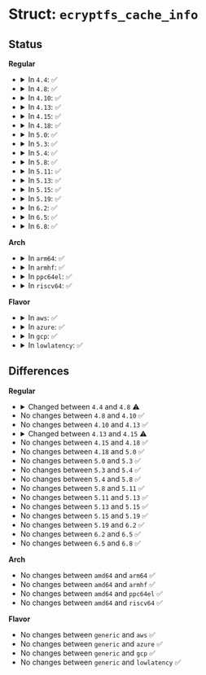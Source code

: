 # Struct: <code>ecryptfs_cache_info</code>

## Status
<b>Regular</b>
<ul>
<li>
<details>
<summary>In <code>4.4</code>: ✅</summary>

```c
struct ecryptfs_cache_info {
    struct kmem_cache **cache;
    const char *name;
    size_t size;
    void (*ctor)(void *);
};
```
</details>
</li>
<li>
<details>
<summary>In <code>4.8</code>: ✅</summary>

```c
struct ecryptfs_cache_info {
    struct kmem_cache **cache;
    const char *name;
    size_t size;
    long unsigned int flags;
    void (*ctor)(void *);
};
```
</details>
</li>
<li>
<details>
<summary>In <code>4.10</code>: ✅</summary>

```c
struct ecryptfs_cache_info {
    struct kmem_cache **cache;
    const char *name;
    size_t size;
    long unsigned int flags;
    void (*ctor)(void *);
};
```
</details>
</li>
<li>
<details>
<summary>In <code>4.13</code>: ✅</summary>

```c
struct ecryptfs_cache_info {
    struct kmem_cache **cache;
    const char *name;
    size_t size;
    long unsigned int flags;
    void (*ctor)(void *);
};
```
</details>
</li>
<li>
<details>
<summary>In <code>4.15</code>: ✅</summary>

```c
struct ecryptfs_cache_info {
    struct kmem_cache **cache;
    const char *name;
    size_t size;
    slab_flags_t flags;
    void (*ctor)(void *);
};
```
</details>
</li>
<li>
<details>
<summary>In <code>4.18</code>: ✅</summary>

```c
struct ecryptfs_cache_info {
    struct kmem_cache **cache;
    const char *name;
    size_t size;
    slab_flags_t flags;
    void (*ctor)(void *);
};
```
</details>
</li>
<li>
<details>
<summary>In <code>5.0</code>: ✅</summary>

```c
struct ecryptfs_cache_info {
    struct kmem_cache **cache;
    const char *name;
    size_t size;
    slab_flags_t flags;
    void (*ctor)(void *);
};
```
</details>
</li>
<li>
<details>
<summary>In <code>5.3</code>: ✅</summary>

```c
struct ecryptfs_cache_info {
    struct kmem_cache **cache;
    const char *name;
    size_t size;
    slab_flags_t flags;
    void (*ctor)(void *);
};
```
</details>
</li>
<li>
<details>
<summary>In <code>5.4</code>: ✅</summary>

```c
struct ecryptfs_cache_info {
    struct kmem_cache **cache;
    const char *name;
    size_t size;
    slab_flags_t flags;
    void (*ctor)(void *);
};
```
</details>
</li>
<li>
<details>
<summary>In <code>5.8</code>: ✅</summary>

```c
struct ecryptfs_cache_info {
    struct kmem_cache **cache;
    const char *name;
    size_t size;
    slab_flags_t flags;
    void (*ctor)(void *);
};
```
</details>
</li>
<li>
<details>
<summary>In <code>5.11</code>: ✅</summary>

```c
struct ecryptfs_cache_info {
    struct kmem_cache **cache;
    const char *name;
    size_t size;
    slab_flags_t flags;
    void (*ctor)(void *);
};
```
</details>
</li>
<li>
<details>
<summary>In <code>5.13</code>: ✅</summary>

```c
struct ecryptfs_cache_info {
    struct kmem_cache **cache;
    const char *name;
    size_t size;
    slab_flags_t flags;
    void (*ctor)(void *);
};
```
</details>
</li>
<li>
<details>
<summary>In <code>5.15</code>: ✅</summary>

```c
struct ecryptfs_cache_info {
    struct kmem_cache **cache;
    const char *name;
    size_t size;
    slab_flags_t flags;
    void (*ctor)(void *);
};
```
</details>
</li>
<li>
<details>
<summary>In <code>5.19</code>: ✅</summary>

```c
struct ecryptfs_cache_info {
    struct kmem_cache **cache;
    const char *name;
    size_t size;
    slab_flags_t flags;
    void (*ctor)(void *);
};
```
</details>
</li>
<li>
<details>
<summary>In <code>6.2</code>: ✅</summary>

```c
struct ecryptfs_cache_info {
    struct kmem_cache **cache;
    const char *name;
    size_t size;
    slab_flags_t flags;
    void (*ctor)(void *);
};
```
</details>
</li>
<li>
<details>
<summary>In <code>6.5</code>: ✅</summary>

```c
struct ecryptfs_cache_info {
    struct kmem_cache **cache;
    const char *name;
    size_t size;
    slab_flags_t flags;
    void (*ctor)(void *);
};
```
</details>
</li>
<li>
<details>
<summary>In <code>6.8</code>: ✅</summary>

```c
struct ecryptfs_cache_info {
    struct kmem_cache **cache;
    const char *name;
    size_t size;
    slab_flags_t flags;
    void (*ctor)(void *);
};
```
</details>
</li>
</ul>
<b>Arch</b>
<ul>
<li>
<details>
<summary>In <code>arm64</code>: ✅</summary>

```c
struct ecryptfs_cache_info {
    struct kmem_cache **cache;
    const char *name;
    size_t size;
    slab_flags_t flags;
    void (*ctor)(void *);
};
```
</details>
</li>
<li>
<details>
<summary>In <code>armhf</code>: ✅</summary>

```c
struct ecryptfs_cache_info {
    struct kmem_cache **cache;
    const char *name;
    size_t size;
    slab_flags_t flags;
    void (*ctor)(void *);
};
```
</details>
</li>
<li>
<details>
<summary>In <code>ppc64el</code>: ✅</summary>

```c
struct ecryptfs_cache_info {
    struct kmem_cache **cache;
    const char *name;
    size_t size;
    slab_flags_t flags;
    void (*ctor)(void *);
};
```
</details>
</li>
<li>
<details>
<summary>In <code>riscv64</code>: ✅</summary>

```c
struct ecryptfs_cache_info {
    struct kmem_cache **cache;
    const char *name;
    size_t size;
    slab_flags_t flags;
    void (*ctor)(void *);
};
```
</details>
</li>
</ul>
<b>Flavor</b>
<ul>
<li>
<details>
<summary>In <code>aws</code>: ✅</summary>

```c
struct ecryptfs_cache_info {
    struct kmem_cache **cache;
    const char *name;
    size_t size;
    slab_flags_t flags;
    void (*ctor)(void *);
};
```
</details>
</li>
<li>
<details>
<summary>In <code>azure</code>: ✅</summary>

```c
struct ecryptfs_cache_info {
    struct kmem_cache **cache;
    const char *name;
    size_t size;
    slab_flags_t flags;
    void (*ctor)(void *);
};
```
</details>
</li>
<li>
<details>
<summary>In <code>gcp</code>: ✅</summary>

```c
struct ecryptfs_cache_info {
    struct kmem_cache **cache;
    const char *name;
    size_t size;
    slab_flags_t flags;
    void (*ctor)(void *);
};
```
</details>
</li>
<li>
<details>
<summary>In <code>lowlatency</code>: ✅</summary>

```c
struct ecryptfs_cache_info {
    struct kmem_cache **cache;
    const char *name;
    size_t size;
    slab_flags_t flags;
    void (*ctor)(void *);
};
```
</details>
</li>
</ul>

## Differences
<b>Regular</b>
<ul>
<li>
<details>
<summary>Changed between <code>4.4</code> and <code>4.8</code> ⚠️</summary>
<ul>
<li>
<b>Field added. </b>
<code>long unsigned int flags</code>
</li>
</ul>
</details>
</li>
<li>
No changes between <code>4.8</code> and <code>4.10</code> ✅
</li>
<li>
No changes between <code>4.10</code> and <code>4.13</code> ✅
</li>
<li>
<details>
<summary>Changed between <code>4.13</code> and <code>4.15</code> ⚠️</summary>
<ul>
<li>
<b>Field type changed. </b>
<code>long unsigned int flags</code> ➡️ <code>slab_flags_t flags</code>
</li>
</ul>
</details>
</li>
<li>
No changes between <code>4.15</code> and <code>4.18</code> ✅
</li>
<li>
No changes between <code>4.18</code> and <code>5.0</code> ✅
</li>
<li>
No changes between <code>5.0</code> and <code>5.3</code> ✅
</li>
<li>
No changes between <code>5.3</code> and <code>5.4</code> ✅
</li>
<li>
No changes between <code>5.4</code> and <code>5.8</code> ✅
</li>
<li>
No changes between <code>5.8</code> and <code>5.11</code> ✅
</li>
<li>
No changes between <code>5.11</code> and <code>5.13</code> ✅
</li>
<li>
No changes between <code>5.13</code> and <code>5.15</code> ✅
</li>
<li>
No changes between <code>5.15</code> and <code>5.19</code> ✅
</li>
<li>
No changes between <code>5.19</code> and <code>6.2</code> ✅
</li>
<li>
No changes between <code>6.2</code> and <code>6.5</code> ✅
</li>
<li>
No changes between <code>6.5</code> and <code>6.8</code> ✅
</li>
</ul>
<b>Arch</b>
<ul>
<li>
No changes between <code>amd64</code> and <code>arm64</code> ✅
</li>
<li>
No changes between <code>amd64</code> and <code>armhf</code> ✅
</li>
<li>
No changes between <code>amd64</code> and <code>ppc64el</code> ✅
</li>
<li>
No changes between <code>amd64</code> and <code>riscv64</code> ✅
</li>
</ul>
<b>Flavor</b>
<ul>
<li>
No changes between <code>generic</code> and <code>aws</code> ✅
</li>
<li>
No changes between <code>generic</code> and <code>azure</code> ✅
</li>
<li>
No changes between <code>generic</code> and <code>gcp</code> ✅
</li>
<li>
No changes between <code>generic</code> and <code>lowlatency</code> ✅
</li>
</ul>
